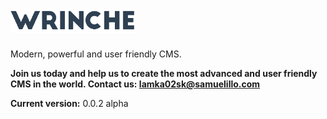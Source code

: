 # <img src="https://raw.githubusercontent.com/lamka02sk/wrinche/dev/assets/system/wrinche-logo-charcoal-small.png" width="200">
Modern, powerful and user friendly CMS.

**Join us today and help us to create the most advanced and user friendly CMS in the world.
Contact us: lamka02sk@samuelillo.com**

**Current version:** 0.0.2 alpha